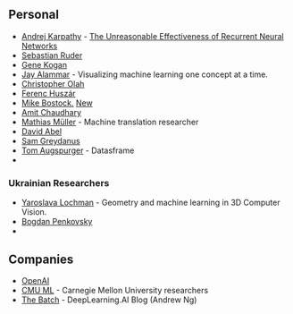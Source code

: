 ## Personal ##
 - [Andrej Karpathy](http://karpathy.github.io/) - [The Unreasonable Effectiveness of Recurrent Neural Networks](http://karpathy.github.io/2015/05/21/rnn-effectiveness/)
 - [Sebastian Ruder](https://ruder.io/)
 - [Gene Kogan](https://genekogan.com/)
 - [Jay Alammar](https://jalammar.github.io/) - Visualizing machine learning one concept at a time.
 - [Christopher Olah](http://colah.github.io/)
 - [Ferenc Huszár](https://www.inference.vc/) 
 - [Mike Bostock.](https://bost.ocks.org/mike/) [New](https://observablehq.com/@mbostock)
 - [Amit Chaudhary](https://amitness.com/)
 - [Mathias Müller](https://bricksdont.github.io/year-archive/) - Machine translation researcher
 - [David Abel](https://david-abel.github.io/index.html)
 - [Sam Greydanus](https://greydanus.github.io/)
 - [Tom Augspurger](https://tomaugspurger.github.io/) - Datasframe
 - 
 
 ### Ukrainian Researchers ###
 - [Yaroslava Lochman](https://ylochman.github.io/) - Geometry and machine learning in 3D Computer Vision.
 - [Bogdan Penkovsky](https://penkovsky.com/)
 - []()
 
 ## Companies ##
  - [OpenAI](https://openai.com/blog/)
  - [CMU ML](https://blog.ml.cmu.edu/) - Carnegie Mellon University researchers
  - [The Batch](https://www.deeplearning.ai/the-batch/) - DeepLearning.AI Blog (Andrew Ng)
